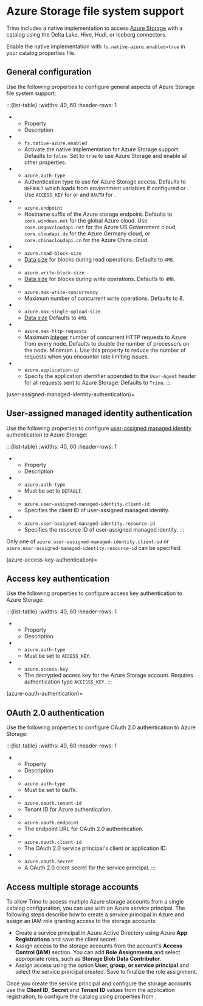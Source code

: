 # Azure Storage file system support

Trino includes a native implementation to access [Azure
Storage](https://learn.microsoft.com/en-us/azure/storage/) with a catalog using
the Delta Lake, Hive, Hudi, or Iceberg connectors.

Enable the native implementation with `fs.native-azure.enabled=true` in your
catalog properties file.

## General configuration

Use the following properties to configure general aspects of Azure Storage file
system support:

:::{list-table}
:widths: 40, 60
:header-rows: 1

* - Property
  - Description
* - `fs.native-azure.enabled`
  - Activate the native implementation for Azure Storage support. Defaults to
    `false`. Set to `true` to use Azure Storage and enable all other properties.
* - `azure.auth-type`
  - Authentication type to use for Azure Storage access. Defaults to `DEFAULT` which
    loads from environment variables if configured or [](user-assigned-managed-identity-authentication). 
    Use `ACCESS_KEY` for [](azure-access-key-authentication) or and `OAUTH` 
    for [](azure-oauth-authentication).
* - `azure.endpoint`
  - Hostname suffix of the Azure storage endpoint.
    Defaults to `core.windows.net` for the global Azure cloud.
    Use `core.usgovcloudapi.net` for the Azure US Government cloud,
    `core.cloudapi.de` for the Azure Germany cloud,
    or `core.chinacloudapi.cn` for the Azure China cloud.
* - `azure.read-block-size`
  - [Data size](prop-type-data-size) for blocks during read operations. Defaults
    to `4MB`.
* - `azure.write-block-size`
  - [Data size](prop-type-data-size) for blocks during write operations.
    Defaults to `4MB`.
* - `azure.max-write-concurrency`
  - Maximum number of concurrent write operations. Defaults to 8.
* - `azure.max-single-upload-size`
  - [Data size](prop-type-data-size) Defaults to `4MB`.
* - `azure.max-http-requests`
  - Maximum [integer](prop-type-integer) number of concurrent HTTP requests to
    Azure from every node. Defaults to double the number of processors on the
    node. Minimum `1`. Use this property to reduce the number of requests when
    you encounter rate limiting issues.
* - `azure.application-id`
  - Specify the application identifier appended to the `User-Agent` header
    for all requests sent to Azure Storage. Defaults to `Trino`. 
:::

(user-assigned-managed-identity-authentication)=
## User-assigned managed identity authentication

Use the following properties to configure [user-assigned managed 
identity](https://learn.microsoft.com/en-us/entra/identity/managed-identities-azure-resources/) 
authentication to Azure Storage:

:::{list-table}
:widths: 40, 60
:header-rows: 1

* - Property
  - Description
* - `azure.auth-type`
  - Must be set to `DEFAULT`.
* - `azure.user-assigned-managed-identity.client-id`
  - Specifies the client ID of user-assigned managed identity.
* - `azure.user-assigned-managed-identity.resource-id`
  - Specifies the resource ID of user-assigned managed identity.
:::

Only one of `azure.user-assigned-managed-identity.client-id` or `azure.user-assigned-managed-identity.resource-id` can be 
specified.

(azure-access-key-authentication)=
## Access key authentication

Use the following properties to configure access key authentication to Azure
Storage:

:::{list-table}
:widths: 40, 60
:header-rows: 1

* - Property
  - Description
* - `azure.auth-type`
  - Must be set to `ACCESS_KEY`.
* - `azure.access-key`
  - The decrypted access key for the Azure Storage account. Requires
    authentication type `ACCESSS_KEY`.
:::

(azure-oauth-authentication)=
## OAuth 2.0 authentication

Use the following properties to configure OAuth 2.0 authentication to Azure
Storage:

:::{list-table}
:widths: 40, 60
:header-rows: 1

* - Property
  - Description
* - `azure.auth-type`
  - Must be set to `OAUTH`.
* - `azure.oauth.tenant-id`
  - Tenant ID for Azure authentication.
* - `azure.oauth.endpoint`
  - The endpoint URL for OAuth 2.0 authentication.
* - `azure.oauth.client-id`
  - The OAuth 2.0 service principal's client or application ID.
* - `azure.oauth.secret`
  - A OAuth 2.0 client secret for the service principal.
:::

## Access multiple storage accounts

To allow Trino to access multiple Azure storage accounts from a single
catalog configuration, you can use [](azure-oauth-authentication) with
an Azure service principal. The following steps describe how to create
a service principal in Azure and assign an IAM role granting access to the
storage accounts:

- Create a service principal in Azure Active Directory using Azure
  **App Registrations** and save the client secret.
- Assign access to the storage accounts from the account's
  **Access Control (IAM)** section. You can add **Role Assignments** and
  select appropriate roles, such as **Storage Blob Data Contributor**.
- Assign access using the option **User, group, or service principal** and
  select the service principal created. Save to finalize the role
  assignment.

 Once you create the service principal and configure the storage accounts
 use the **Client ID**, **Secret** and **Tenant ID** values from the
 application registration, to configure the catalog using properties from
 [](azure-oauth-authentication).
